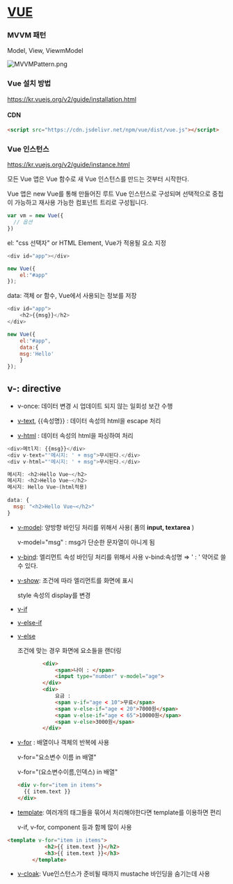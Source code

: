 # [VUE](https://vuejs.org/)

### MVVM 패턴

Model, View, ViewmModel

![MVVMPattern.png](https://upload.wikimedia.org/wikipedia/commons/8/87/MVVMPattern.png)



### Vue 설치 방법

https://kr.vuejs.org/v2/guide/installation.html

#### CDN

```html
<script src="https://cdn.jsdelivr.net/npm/vue/dist/vue.js"></script>
```



### Vue 인스턴스

https://kr.vuejs.org/v2/guide/instance.html

모든 Vue 앱은 Vue 함수로 새 Vue 인스턴스를 만드는 것부터 시작한다.

Vue 앱은 new Vue를 통해 만들어진 루트 Vue 인스턴스로 구성되며 선택적으로 중첩이 가능하고 재사용 가능한 컴포넌트 트리로 구성됩니다.

```js
var vm = new Vue({
  // 옵션
})
```



el: "css 선택자" or HTML Element, Vue가 적용될 요소 지정

```js
<div id="app"></div>

new Vue({
	el:"#app"
});
```



data: 객체 or 함수, Vue에서 사용되는 정보를 저장

```js
<div id="app">
	<h2>{{msg}}</h2>
</div>

new Vue({
	el:"#app",
	data:{
	msg:'Hello'	
	}
});
```



## v-: directive

- v-once: 데이터 변경 시 업데이트 되지 않는 일회성 보간 수행

- [v-text](https://vuejs.org/v2/api/#v-text), {{속성명}}  : 데이터 속성의 html을 escape 처리

- [v-html](https://vuejs.org/v2/api/#v-html) : 데이터 속성의 html을 파싱하여 처리

```javascript
<div>메tl지: {{msg}}</div>
<div v-text="'메시지: ' + msg">무시된다.</div>
<div v-html="'메시지: ' + msg">무시된다.</div>

메시지: <h2>Hello Vue~</h2>
메시지: <h2>Hello Vue~</h2>
메시지: Hello Vue~(html적용)
  
data: {
  msg: "<h2>Hello Vue~</h2>"
}
```



- [v-model](https://vuejs.org/v2/api/#v-model): 양방향 바인딩 처리를 위해서 사용( 폼의 **input, textarea** )

  v-model="msg" : msg가 단순한 문자열이 아니게 됨
  
- [v-bind](https://vuejs.org/v2/api/#v-bind): 엘리먼트 속성 바인딩 처리를 위해서 사용
  v-bind:속성명   ⇒ ' : ' 약어로 쓸 수 있다.


- [v-show](https://vuejs.org/v2/api/#v-show): 조건에 따라 엘리먼트를 화면에 표시

  style 속성의 display를 변경

- [v-if](https://vuejs.org/v2/api/#v-if)

- [v-else-if](https://vuejs.org/v2/api/#v-else-if)

- [v-else](https://vuejs.org/v2/api/#v-else)

  조건에 맞는 경우 화면에 요소들을 랜더링

  ```HTML
          <div>
              <span>나이 : </span>
              <input type="number" v-model="age">
          </div>
          <div>
              요금 :
              <span v-if="age < 10">무료</span>
              <span v-else-if="age < 20">7000원</span>
              <span v-else-if="age < 65">10000원</span>
              <span v-else>3000원</span>
          </div>
  ```

  

- [v-for](https://vuejs.org/v2/api/#v-for) : 배열이나 객체의 반복에 사용

  v-for="요소변수 이름 in 배열"

  v-for="(요소변수이름,인덱스) in 배열"

  ```HTML
  <div v-for="item in items">
    {{ item.text }}
  </div>
  ```
  
  
  
- [template](https://vuejs.org/v2/guide/conditional.html#Conditional-Groups-with-v-if-on-lt-template-gt): 여러개의 태그들을 묶어서 처리해야한다면 template를 이용하면 편리

  v-if, v-for, component 등과 함께 많이 사용

```html
<template v-for="item in items">
            <h2>{{ item.text }}</h2>
            <h3>{{ item.text }}</h3>
        </template>
```



- [v-cloak](https://vuejs.org/v2/api/#v-cloak): Vue인스턴스가 준비될 때까지 mustache 바인딩을 숨기는데 사용

